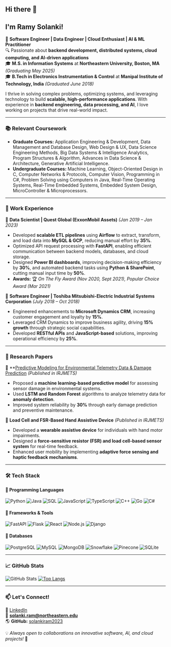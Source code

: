 ## Hi there 👋  
## I'm Ramy Solanki!

🚀 **Software Engineer | Data Engineer | Cloud Enthusiast | AI & ML Practitioner**  
🔍 Passionate about **backend development, distributed systems, cloud computing, and AI-driven applications**  
🎓 **M.S. in Information Systems** at **Northeastern University, Boston, MA** *(Graduating May 2025)*  
🎓 **B.Tech in Electronics Instrumentation & Control** at **Manipal Institute of Technology, India** *(Graduated June 2018)*  

I thrive in solving complex problems, optimizing systems, and leveraging technology to build **scalable, high-performance applications**. With experience in **backend engineering, data processing, and AI**, I love working on projects that drive real-world impact.

---

### 📚 **Relevant Coursework**
- **Graduate Courses:** Application Engineering & Development, Data Management and Database Design, Web Design & UX, Data Science Engineering Methods, Big Data Systems & Intelligence Analytics, Program Structures & Algorithm, Advances in Data Science & Architecture, Generative Artificial Intelligence.
- **Undergraduate Courses:** Machine Learning, Object-Oriented Design in C, Computer Networks & Protocols, Computer Vision, Programming in C#, Problem Solving using Computers in Java, Real-Time Operating Systems, Real-Time Embedded Systems, Embedded System Design, MicroController & Microprocessors.

---

### 💼 **Work Experience**

🔹 **Data Scientist | Quest Global (ExxonMobil Assets)** *(Jan 2019 – Jan 2023)*  
- Developed **scalable ETL pipelines** using **Airflow** to extract, transform, and load data into **MySQL & GCP**, reducing manual effort by **35%**.  
- Optimized API request processing with **FastAPI**, enabling efficient communication between backend models, databases, and cloud storage.  
- Designed **Power BI dashboards**, improving decision-making efficiency by **30%**, and automated backend tasks using **Python & SharePoint**, cutting manual input time by **50%**.  
- **Awards:** 🏆 *On The Fly Award (Nov 2020, Sept 2021), Popular Choice Award (Mar 2021)*  

🔹 **Software Engineer | Toshiba Mitsubishi-Electric Industrial Systems Corporation** *(July 2018 – Oct 2018)*  
- Engineered enhancements to **Microsoft Dynamics CRM**, increasing customer engagement and loyalty by **15%**.  
- Leveraged CRM Dynamics to improve business agility, driving **15% growth** through strategic social capabilities.  
- Developed **RESTful APIs** and **JavaScript-based** solutions, improving operational efficiency by **25%**.  

---

### 📄 **Research Papers**  

📌 **[Predictive Modeling for Environmental Telemetry Data & Damage Prediction](https://www.irjmets.com/uploadedfiles/paper/issue_11_november_2022/31545/final/fin_irjmets1669224449.pdf) *(Published in IRJMETS)*  
- Proposed a **machine learning-based predictive model** for assessing sensor damage in environmental systems.  
- Used **LSTM and Random Forest** algorithms to analyze telemetry data for **anomaly detection**.  
- Improved system reliability by **30%** through early damage prediction and preventive maintenance.  

📌 **Load Cell and FSR-Based Hand Assistive Device** *(Published in IRJMETS)*  
- Developed a **wearable assistive device** for individuals with hand motor impairments.  
- Designed a **force-sensitive resistor (FSR) and load cell-based sensor system** for real-time feedback.  
- Enhanced user mobility by implementing **adaptive force sensing and haptic feedback mechanisms**.  

---

### 🛠 **Tech Stack**

#### 🔹 **Programming Languages**
![Python](https://img.shields.io/badge/Python-3776AB?style=for-the-badge&logo=python&logoColor=white)
![Java](https://img.shields.io/badge/Java-007396?style=for-the-badge&logo=openjdk&logoColor=white)
![SQL](https://img.shields.io/badge/SQL-4479A1?style=for-the-badge&logo=postgresql&logoColor=white)
![JavaScript](https://img.shields.io/badge/JavaScript-F7DF1E?style=for-the-badge&logo=javascript&logoColor=black)
![TypeScript](https://img.shields.io/badge/TypeScript-3178C6?style=for-the-badge&logo=typescript&logoColor=white)
![C++](https://img.shields.io/badge/C++-00599C?style=for-the-badge&logo=c%2B%2B&logoColor=white)
![Go](https://img.shields.io/badge/Go-00ADD8?style=for-the-badge&logo=go&logoColor=white)
![C#](https://img.shields.io/badge/C%23-239120?style=for-the-badge&logo=c-sharp&logoColor=white)

#### 🔹 **Frameworks & Tools**
![FastAPI](https://img.shields.io/badge/FastAPI-009688?style=for-the-badge&logo=fastapi&logoColor=white)
![Flask](https://img.shields.io/badge/Flask-000000?style=for-the-badge&logo=flask&logoColor=white)
![React](https://img.shields.io/badge/React-61DAFB?style=for-the-badge&logo=react&logoColor=black)
![Node.js](https://img.shields.io/badge/Node.js-339933?style=for-the-badge&logo=node.js&logoColor=white)
![Django](https://img.shields.io/badge/Django-092E20?style=for-the-badge&logo=django&logoColor=white)

#### 🔹 **Databases**
![PostgreSQL](https://img.shields.io/badge/PostgreSQL-336791?style=for-the-badge&logo=postgresql&logoColor=white)
![MySQL](https://img.shields.io/badge/MySQL-4479A1?style=for-the-badge&logo=mysql&logoColor=white)
![MongoDB](https://img.shields.io/badge/MongoDB-47A248?style=for-the-badge&logo=mongodb&logoColor=white)
![Snowflake](https://img.shields.io/badge/Snowflake-56CCF2?style=for-the-badge&logo=snowflake&logoColor=white)
![Pinecone](https://img.shields.io/badge/Pinecone-129991?style=for-the-badge&logo=pinecone&logoColor=white)
![SQLite](https://img.shields.io/badge/SQLite-003B57?style=for-the-badge&logo=sqlite&logoColor=white)

---

### 📈 **GitHub Stats**
![GitHub Stats](https://github-readme-stats.vercel.app/api?username=solankiram2023&show_icons=true&theme=tokyonight)
[![Top Langs](https://github-readme-stats.vercel.app/api/top-langs/?username=solankiram2023&layout=compact)](https://github.com/anuraghazra/github-readme-stats)

---

### 📫 **Let's Connect!**
🔗 [LinkedIn](https://www.linkedin.com/in/ramysolanki/)  
📧 **solanki.ram@northeastern.edu**  
🌎 **GitHub:** [solankiram2023](https://github.com/solankiram2023)  

💡 *Always open to collaborations on innovative software, AI, and cloud projects!* 🚀
